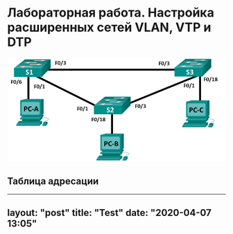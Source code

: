 # Лабораторная работа. Настройка расширенных сетей VLAN, VTP и DTP
![](https://github.com/KapustaLuk/CISCO_CCNA/blob/master/Lab_2/Topol.png)
## 	Таблица адресации
---
layout: "post"
title: "Test"
date: "2020-04-07 13:05"
---
